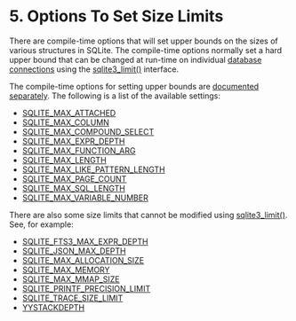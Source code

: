 # 5\.  Options To Set Size Limits


There are compile\-time options that will set upper bounds
on the sizes of various structures in SQLite. The compile\-time
options normally set a hard upper bound that can be changed
at run\-time on individual [database connections](c3ref/sqlite3.html) using the
[sqlite3\_limit()](c3ref/limit.html) interface.


The compile\-time options for setting upper bounds are
[documented separately](limits.html). The following is a list of
the available settings:


* [SQLITE\_MAX\_ATTACHED](limits.html#max_attached)
* [SQLITE\_MAX\_COLUMN](limits.html#max_column)
* [SQLITE\_MAX\_COMPOUND\_SELECT](limits.html#max_compound_select)
* [SQLITE\_MAX\_EXPR\_DEPTH](limits.html#max_expr_depth)
* [SQLITE\_MAX\_FUNCTION\_ARG](limits.html#max_function_arg)
* [SQLITE\_MAX\_LENGTH](limits.html#max_length)
* [SQLITE\_MAX\_LIKE\_PATTERN\_LENGTH](limits.html#max_like_pattern_length)
* [SQLITE\_MAX\_PAGE\_COUNT](limits.html#max_page_count)
* [SQLITE\_MAX\_SQL\_LENGTH](limits.html#max_sql_length)
* [SQLITE\_MAX\_VARIABLE\_NUMBER](limits.html#max_variable_number)


There are also some size limits that cannot be modified using
[sqlite3\_limit()](c3ref/limit.html). See, for example:



* [SQLITE\_FTS3\_MAX\_EXPR\_DEPTH](compile.html#fts3_max_expr_depth)
* [SQLITE\_JSON\_MAX\_DEPTH](compile.html#json_max_depth)
* [SQLITE\_MAX\_ALLOCATION\_SIZE](compile.html#max_allocation_size)
* [SQLITE\_MAX\_MEMORY](compile.html#max_memory)
* [SQLITE\_MAX\_MMAP\_SIZE](compile.html#max_mmap_size)
* [SQLITE\_PRINTF\_PRECISION\_LIMIT](compile.html#printf_precision_limit)
* [SQLITE\_TRACE\_SIZE\_LIMIT](compile.html#trace_size_limit)
* [YYSTACKDEPTH](compile.html#yystackdepth)




